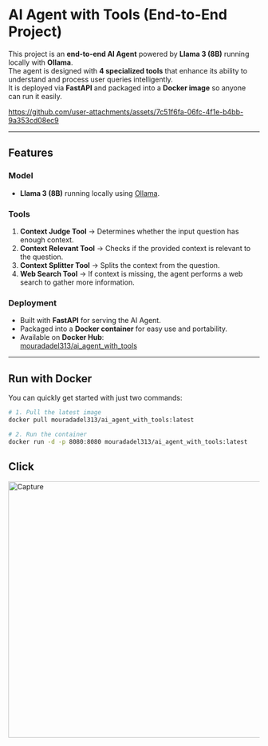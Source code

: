 # AI Agent with Tools (End-to-End Project)

This project is an **end-to-end AI Agent** powered by **Llama 3 (8B)** running locally with **Ollama**.  
The agent is designed with **4 specialized tools** that enhance its ability to understand and process user queries intelligently.  
It is deployed via **FastAPI** and packaged into a **Docker image** so anyone can run it easily.








https://github.com/user-attachments/assets/7c51f6fa-06fc-4f1e-b4bb-9a353cd08ec9





---

## Features

### Model
- **Llama 3 (8B)** running locally using [Ollama](https://ollama.ai/).

### Tools
1. **Context Judge Tool** → Determines whether the input question has enough context.  
2. **Context Relevant Tool** → Checks if the provided context is relevant to the question.  
3. **Context Splitter Tool** → Splits the context from the question.  
4. **Web Search Tool** → If context is missing, the agent performs a web search to gather more information.

### Deployment
- Built with **FastAPI** for serving the AI Agent.  
- Packaged into a **Docker container** for easy use and portability.  
- Available on **Docker Hub**:  
  [mouradadel313/ai_agent_with_tools](https://hub.docker.com/repository/docker/mouradadel313/ai_agent_with_tools/tags)

---

## Run with Docker

You can quickly get started with just two commands:

```bash
# 1. Pull the latest image
docker pull mouradadel313/ai_agent_with_tools:latest

# 2. Run the container
docker run -d -p 8080:8080 mouradadel313/ai_agent_with_tools:latest
```
## Click 

<img width="1430" height="513" alt="Capture" src="https://github.com/user-attachments/assets/0b6830af-8479-4ff0-8c66-bb0215b6afff" />
